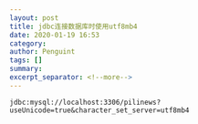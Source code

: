 ```yaml
---
layout: post
title: jdbc连接数据库时使用utf8mb4
date: 2020-01-19 16:53
category: 
author: Penguint
tags: []
summary: 
excerpt_separator: <!--more-->
---
```

<!--more-->

```
jdbc:mysql://localhost:3306/pilinews?useUnicode=true&character_set_server=utf8mb4
```
